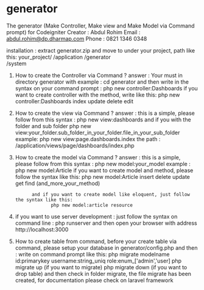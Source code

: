 # generator
The generator (Make Controller, Make view and Make Model via Command prompt) for Codeigniter
Creator : Abdul Rohim
Email   : abdul.rohim@dp.dharmap.com
Phone   : 0821 1346 0348

installation :
extract generator.zip and move to under your project, path like this:
your_project/
    /application
    /generator   
    /system


1. How to create the Controller via Command ?
   answer : Your must in directory generator with example : cd generator 
            and then write in the syntax on your command prompt : 
                    php new controller:Dashboards
            if you want to create controller with the method, write like this:
                    php new controller:Dashboards index update delete edit

2. How to create the view via Command ?
    answer : this is a simple, please follow from this syntax :
                    php new view:dashboards
            and if you with the folder and sub folder
                    php new view:your_folder.sub_folder_in_your_folder.file_in_your_sub_folder
                    example: 
                    php new view:page.dashboards.index
                    the path : /application/views/page/dashboards/index.php
        
3. How to create the model via Command ?
    answer : this is a simple, please follow from this syntax :
                    php new model:your_model
                    example : php new model:Article
             if you want to create model and method, please follow the syntax like this:
                    php new model:Article insert delete update get find (and_more_your_method)
            
             and if you want to create model like eloquent, just follow the syntax like this:
                    php new model:article resource


4. if you want to use server development :
    just follow the syntax on command line : 
        php runserver
        and then open your browser with address http://localhost:3000


5. How to create table from command,
    before your create table via command, please setup your database in generator/config.php
    and then :
        write on command prompt like this:
            php migrate modelname id:primarykey username:string_uniq role:enum_['admin','user]
            php migrate up (if you want to migrate)
            php migrate down (if you want to drop table)
        and then check in folder migrate, the file migrate has been created, for documentation please check on laravel framework



